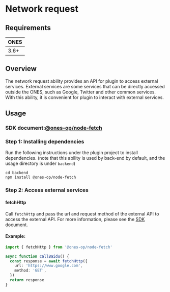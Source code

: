 # Network request

## Requirements

| **ONES** |
| -------- |
| 3.6+     |

## Overview

The network request ability provides an API for plugin to access external services. External services are some services that can be directly accessed outside the ONES, such as Google, Twitter and other common services. With this ability, it is convenient for plugin to interact with external services.

## Usage

### SDK document:[@ones-op/node-fetch](../../reference/node-fetch/node-fetch.md)

### Step 1: Installing dependencies

Run the following instructions under the plugin project to install dependencies. (note that this ability is used by back-end by default, and the usage directory is under `backend`)

```shell
cd backend
npm install @ones-op/node-fetch
```

### Step 2: Access external services

#### fetchHttp

Call `fetchHttp` and pass the url and request method of the external API to access the external API. For more information, please see the [SDK](../../reference/node-fetch/node-fetch.md) document.

#### Example:

```typescript
import { fetchHttp } from '@ones-op/node-fetch'

async function callBaidu() {
  const response = await fetchHttp({
    url: 'https://www.google.com',
    method: 'GET',
  })
  return response
}
```
